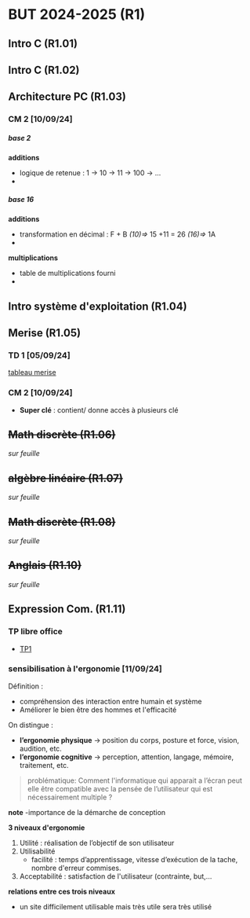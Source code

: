 
# BUT 2024-2025 (R1)

## Intro C (R1.01)

## Intro C (R1.02)

## Architecture PC (R1.03)

### CM 2 [10/09/24]

##### base 2
 **additions**
- logique de retenue : 1 -> 10 -> 11 -> 100 -> ...
- 
##### base 16
**additions**
- transformation en décimal : F + B *(10)=>* 15 +11 = 26 *(16)=>* 1A 
- 
**multiplications**
- table de multiplications fourni
- 

## Intro système d'exploitation (R1.04)

## Merise (R1.05)

### TD 1 [05/09/24]

[tableau merise](./merise/merise.ods)


### CM 2 [10/09/24]

 - **Super clé** : contient/ donne accès à plusieurs clé
 
## ~~Math discrète (R1.06)~~
*sur feuille*

## ~~algèbre linéaire (R1.07)~~
*sur feuille*

## ~~Math discrète (R1.08)~~
*sur feuille*

## ~~Anglais (R1.10)~~
*sur feuille*

## Expression Com. (R1.11)
 
### TP libre office

- [TP1](./R1.11/TP1.odt)

### sensibilisation à l'ergonomie [11/09/24]

Définition : 
- compréhension des interaction entre humain et système
- Améliorer le bien être des hommes et l'efficacité

On distingue :
- **l’ergonomie physique** -> position du corps, posture et force, vision, audition, etc.
- **l’ergonomie cognitive** -> perception, attention, langage, mémoire, traitement, etc.

> problématique: Comment l'informatique qui apparait a l’écran peut elle être compatible avec la pensée de l’utilisateur qui est nécessairement multiple ?

**note**
-importance de la démarche de conception

**3 niveaux d'ergonomie**

 1. Utilité : réalisation de l’objectif de son utilisateur
 2. Utilisabilité
	 - facilité : temps d’apprentissage, vitesse d’exécution de la tache, nombre d'erreur commises.
3. Acceptabilité : satisfaction de l'utilisateur (contrainte, but,...

**relations entre ces trois niveaux**
- un site difficilement utilisable mais très utile sera très utilisé




<!--stackedit_data:
eyJoaXN0b3J5IjpbMjkzMTExMTcwLDk4MDM5NzI4MywtNzIwNj
Q4MjAzLC00NjkxNjkwNTUsLTc0MzI5NTIxNSwtNTE2MzM2ODY0
LC0xNjg3MjEwNjA1LC01NDQ0NTAzMzEsNTUzNzU4MTExLC0yMT
MyNDcxNzYyLC0xNTI2NjE2OTIxLDE4MjYxNTc3MTAsMTU4MzI3
Nzc4NiwxNjIyOTMzMDM2LC0xNjcyOTExMzc0LDE3MjM1NzE5OD
QsLTc3NTkzNjk4NCwtMzk2NTk3MDU0LC0xNDk0OTUwMzkyLDMx
Mjg5OTg4Nl19
-->